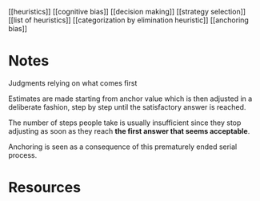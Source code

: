 [[heuristics]]
[[cognitive bias]]
[[decision making]]
[[strategy selection]]
[[list of heuristics]]
[[categorization by elimination heuristic]]
[[anchoring bias]]

# Notes
Judgments relying on what comes first

Estimates are made starting from anchor value which is then adjusted in a deliberate fashion, step by step until the satisfactory answer is reached. 

The number of steps people take is usually insufficient since they stop adjusting as soon as they reach **the first answer that seems acceptable**. 

Anchoring is seen as a consequence of this prematurely ended serial process.

# Resources